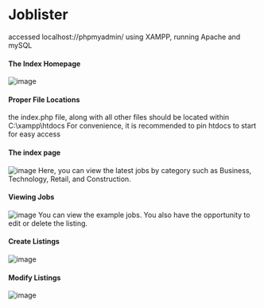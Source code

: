 # Joblister

accessed localhost://phpmyadmin/ using XAMPP, running Apache and mySQL

#### The Index Homepage
![image](https://github.com/user-attachments/assets/ef0cc3c9-6a55-449f-9c9c-c88b9a51c86c)

#### Proper File Locations
the index.php file, along with all other files should be located within C:\xampp\htdocs
For convenience, it is recommended to pin htdocs to start for easy access

#### The index page
![image](https://github.com/user-attachments/assets/753be1f8-aa99-4cc4-8209-338aaff3ba35)
Here, you can view the latest jobs by category such as Business, Technology, Retail, and Construction. 

#### Viewing Jobs
![image](https://github.com/user-attachments/assets/6fee607f-7082-42da-8a13-e8fe3b7e381c)
You can view the example jobs. You also have the opportunity to edit or delete the listing. 

#### Create Listings
![image](https://github.com/user-attachments/assets/7a78bb21-86a0-40fd-b314-514e7aecf3bb)

#### Modify Listings
![image](https://github.com/user-attachments/assets/0fa26bfe-c4f6-41e8-ac03-32275683af1c)





